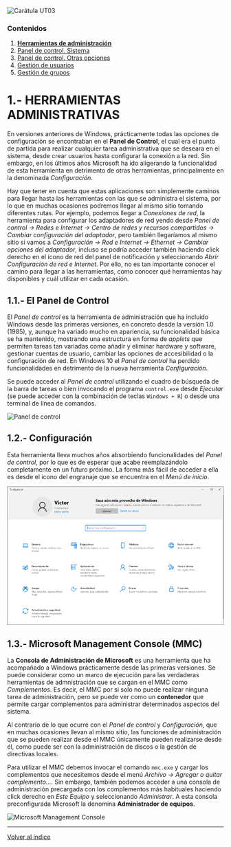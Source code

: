 ![Carátula UT03](imgs/caratula_ut03.png)

### Contenidos

1. [**Herramientas de administración**](01_herramientas_administración.md)
2. [Panel de control. Sistema](02_sistema.md)
3. [Panel de control. Otras opciones](03_otras_opciones.md)
4. [Gestión de usuarios](04_usuarios.md)
5. [Gestión de grupos](05_grupos.md)


# 1.- HERRAMIENTAS ADMINISTRATIVAS

En versiones anteriores de Windows, prácticamente todas las opciones de configuración se encontraban en el **Panel de Control**, el cual era el punto de partida para realizar cualquier tarea administrativa que se deseara en el sistema, desde crear usuarios hasta configurar la conexión a la red. Sin embargo, en los últimos años Microsoft ha ido aligerando la funcionalidad de esta herramienta en detrimento de otras herramientas, principalmente en la denominada *Configuración*.

Hay que tener en cuenta que estas aplicaciones son simplemente caminos para llegar hasta las herramientas con las que se administra el sistema, por lo que en muchas ocasiones podremos llegar al mismo sitio tomando diferentes rutas. Por ejemplo, podemos llegar a *Conexiones de red*, la herramienta para configurar los adaptadores de red yendo desde *Panel de control -> Redes e Internet -> Centro de redes y recursos compartidos -> Cambiar configuración del adaptador*, pero también llegaríamos al mismo sitio si vamos a *Configuración -> Red e Internet -> Ethernet -> Cambiar opciones del adaptador*, incluso se podría acceder también haciendo click derecho en el icono de red del panel de notificación y seleccionando *Abrir Configuración de red e Internet*. Por ello, no es tan importante conocer el camino para llegar a las herramientas, como conocer qué herramientas hay disponibles y cuál utilizar en cada ocasión.


## 1.1.- El Panel de Control

El *Panel de control* es la herramienta de administración que ha incluido Windows desde las primeras versiones, en concreto desde la versión 1.0 (1985), y, aunque ha variado mucho en apariencia, su funcionalidad básica se ha mantenido, mostrando una estructura en forma de *applets* que permiten tareas tan variadas como añadir y eliminar hardware y software, gestionar cuentas de usuario, cambiar las opciones de accesibilidad o la configuración de red. En Windows 10 el *Panel de control* ha perdido funcionalidades en detrimento de la nueva herramienta *Configuración*.

Se puede acceder al *Panel de control* utilizando el cuadro de búsqueda de la barra de tareas o bien invocando el programa `control.exe` desde *Ejecutar* (se puede acceder con la combinación de teclas `Windows + R`) o desde una terminal de línea de comandos. 

![Panel de control](imgs/panel_control.png)




## 1.2.- Configuración

Esta herramienta lleva muchos años absorbiendo funcionalidades del *Panel de control*, por lo que es de esperar que acabe reemplazándolo completamente en un futuro próximo. La forma más fácil de acceder a ella es desde el icono del engranaje que se encuentra en el *Menú de inicio*.

![Configuración](imgs/configuración.png)

## 1.3.- Microsoft Management Console (MMC)

La **Consola de Administración de Microsoft** es una herramienta que ha acompañado a Windows prácticamente desde las primeras versiones. Se puede considerar como un marco de ejecución para las verdaderas herramientas de admnistración que se cargan en el MMC como *Complementos*. Es decir, el MMC por si solo no puede realizar ninguna tarea de administración, pero se puede ver como un **contenedor** que permite cargar complementos para administrar determinados aspectos del sistema.

Al contrario de lo que ocurre con el *Panel de control* y *Configuración*, que en muchas ocasiones llevan al mismo sitio, las funciones de administración que se pueden realizar desde el MMC únicamente pueden realizarse desde él, como puede ser con la administración de discos o la gestión de directivas locales.

Para utilizar el MMC debemos invocar el comando `mmc.exe` y cargar los complementos que necesitemos desde el menú *Archivo -> Agregar o quitar complemento...*. Sin embargo, también podemos acceder a una consola de administración precargada con los complementos más habituales haciendo click derecho en *Este Equipo* y seleccionando *Administrar*. A esta consola preconfigurada Microsoft la denomina **Administrador de equipos**.

![Microsoft Management Console](imgs/mmc.png)



*** 

[Volver al índice](index_UT03.md)